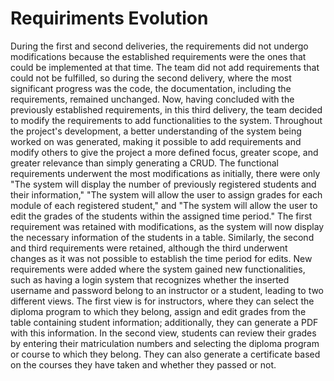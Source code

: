 # Requiriments Evolution
During the first and second deliveries, the requirements did not undergo modifications because the established requirements were the ones that could be implemented at that time. The team did not add requirements that could not be fulfilled, so during the second delivery, where the most significant progress was the code, the documentation, including the requirements, remained unchanged.
Now, having concluded with the previously established requirements, in this third delivery, the team decided to modify the requirements to add functionalities to the system. Throughout the project's development, a better understanding of the system being worked on was generated, making it possible to add requirements and modify others to give the project a more defined focus, greater scope, and greater relevance than simply generating a CRUD.
The functional requirements underwent the most modifications as initially, there were only "The system will display the number of previously registered students and their information," "The system will allow the user to assign grades for each module of each registered student," and "The system will allow the user to edit the grades of the students within the assigned time period." The first requirement was retained with modifications, as the system will now display the necessary information of the students in a table. Similarly, the second and third requirements were retained, although the third underwent changes as it was not possible to establish the time period for edits.
New requirements were added where the system gained new functionalities, such as having a login system that recognizes whether the inserted username and password belong to an instructor or a student, leading to two different views. The first view is for instructors, where they can select the diploma program to which they belong, assign and edit grades from the table containing student information; additionally, they can generate a PDF with this information. In the second view, students can review their grades by entering their matriculation numbers and selecting the diploma program or course to which they belong. They can also generate a certificate based on the courses they have taken and whether they passed or not.
